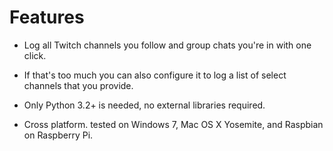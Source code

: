 # Features

* Log all Twitch channels you follow and group chats you're in with one click.

* If that's too much you can also configure it to log a list of select channels that you provide.

* Only Python 3.2+ is needed, no external libraries required.

* Cross platform. tested on Windows 7, Mac OS X Yosemite, and Raspbian on Raspberry Pi.